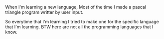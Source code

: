 When I'm learning a new language, Most of the time I made a pascal triangle program writter by user input.

So everytime that I'm learning I tried to make one for the specific language that I'm learning.
BTW here are not all the programming languages that I know.

